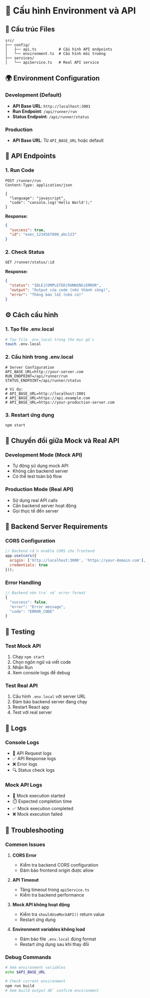 # 🔧 Cấu hình Environment và API

## 📁 Cấu trúc Files

```
src/
├── config/
│   ├── api.ts          # Cấu hình API endpoints
│   └── environment.ts  # Cấu hình môi trường
├── services/
|   └── apiService.ts   # Real API service
```

## 🌍 Environment Configuration

### Development (Default)
- **API Base URL**: `http://localhost:3001`
- **Run Endpoint**: `/api/runner/run`
- **Status Endpoint**: `/api/runner/status`

### Production
- **API Base URL**: Từ `API_BASE_URL` hoặc default

## 🔌 API Endpoints

### 1. Run Code
```
POST /runner/run
Content-Type: application/json

{
  "language": "javascript",
  "code": "console.log('Hello World');"
}
```

**Response:**
```json
{
  "success": true,
  "id": "exec_1234567890_abc123"
}
```

### 2. Check Status
```
GET /runner/status/:id
```

**Response:**
```json
{
  "status": "IDLE|COMPLETED|RUNNING|ERROR",
  "output": "Output của code (nếu thành công)",
  "error": "Thông báo lỗi (nếu có)"
}
```

## ⚙️ Cách cấu hình

### 1. Tạo file .env.local
```bash
# Tạo file .env.local trong thư mục gốc
touch .env.local
```

### 2. Cấu hình trong .env.local
```env
# Server Configuration
API_BASE_URL=http://your-server.com
RUN_ENDPOINT=/api/runner/run
STATUS_ENDPOINT=/api/runner/status

# Ví dụ:
# API_BASE_URL=http://localhost:3001
# API_BASE_URL=https://api.example.com
# API_BASE_URL=https://your-production-server.com
```

### 3. Restart ứng dụng
```bash
npm start
```

## 🔄 Chuyển đổi giữa Mock và Real API

### Development Mode (Mock API)
- Tự động sử dụng mock API
- Không cần backend server
- Có thể test toàn bộ flow

### Production Mode (Real API)
- Sử dụng real API calls
- Cần backend server hoạt động
- Gọi thực tế đến server

## 🚀 Backend Server Requirements

### CORS Configuration
```javascript
// Backend cần enable CORS cho frontend
app.use(cors({
  origin: ['http://localhost:3000', 'https://your-domain.com'],
  credentials: true
}));
```

### Error Handling
```javascript
// Backend nên trả về error format
{
  "success": false,
  "error": "Error message",
  "code": "ERROR_CODE"
}
```

## 🧪 Testing

### Test Mock API
1. Chạy `npm start`
2. Chọn ngôn ngữ và viết code
3. Nhấn Run
4. Xem console logs để debug

### Test Real API
1. Cấu hình `.env.local` với server URL
2. Đảm bảo backend server đang chạy
3. Restart React app
4. Test với real server

## 📝 Logs

### Console Logs
- 🚀 API Request logs
- ✅ API Response logs
- ❌ Error logs
- 🔍 Status check logs

### Mock API Logs
- 🚀 Mock execution started
- ⏱️ Expected completion time
- ✅ Mock execution completed
- ❌ Mock execution failed

## 🔧 Troubleshooting

### Common Issues

1. **CORS Error**
   - Kiểm tra backend CORS configuration
   - Đảm bảo frontend origin được allow

2. **API Timeout**
   - Tăng timeout trong `apiService.ts`
   - Kiểm tra backend performance

3. **Mock API không hoạt động**
   - Kiểm tra `shouldUseMockAPI()` return value
   - Restart ứng dụng

4. **Environment variables không load**
   - Đảm bảo file `.env.local` đúng format
   - Restart ứng dụng sau khi thay đổi

### Debug Commands
```bash
# Xem environment variables
echo $API_BASE_URL

# Check current environment
npm run build
# Xem build output để confirm environment
``` 